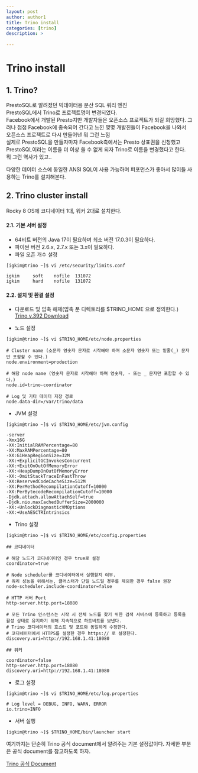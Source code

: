 ```yaml
---
layout: post
author: author1
title: Trino install
categories: [trino]
description: >
  
---
```


# Trino install

## 1. Trino?

PrestoSQL로 알려졌던 빅데이터용 분산 SQL 쿼리 엔진  
PrestoSQL에서 Trino로 프로젝트명이 변경되었다.  
Facebook에서 개발된 Presto지만 개발자들은 오픈소스 프로젝트가 되길 희망했다.
그러나 점점 Facebook에 종속되어 간다고 느낀 몇몇 개발진들이 Facebook을 나와서  
오픈소스 프로젝트로 다시 만들어낸 뭐 그런 느낌  
실제로 PrestoSQL을 만들자마자 Facebook측에서는 Presto 상표권을 신청했고
PrestoSQL이라는 이름을 더 이상 쓸 수 없게 되자 Trino로 이름을 변경했다고 한다.  
뭐 그런 역사가 있고..

다양한 데이터 소스에 동일한 ANSI SQL이 사용 가능하며 퍼포먼스가 좋아서 많이들 사용하는 Trino를 설치해본다.

## 2. Trino cluster install

Rocky 8 OS에 코디네이터 1대, 워커 2대로 설치한다.

#### 2.1. 기본 서버 설정

* 64비트 버전의 Java 17이 필요하며 최소 버전 17.0.3이 필요하다.
* 파이썬 버전 2.6.x, 2.7.x 또는 3.x이 필요하다.
* 파일 오픈 개수 설정

~~~shell
[igkim@trino ~]$ vi /etc/security/limits.conf
~~~

~~~shell
igkim     soft    nofile  131072
igkim     hard    nofile  131072
~~~

#### 2.2. 설치 및 환결 설정

* 다운로드 및 압축 해제(압축 푼 디렉토리를 $TRINO_HOME 으로 정의한다.)  
[Trino v.392 Download](https://repo1.maven.org/maven2/io/trino/trino-server/392/trino-server-392.tar.gz)

* 노드 설정

~~~shell
[igkim@trino ~]$ vi $TRINO_HOME/etc/node.properties
~~~  

~~~shell
# Cluster name (소문자 영숫자 문자로 시작해야 하며 소문자 영숫자 또는 밑줄(_) 문자만 포함할 수 있다.)
node.environment=production

# 해당 node name (영숫자 문자로 시작해야 하며 영숫자, - 또는 _ 문자만 포함할 수 있다.)
node.id=trino-coordinator

# Log 및 기타 데이터 저장 경로
node.data-dir=/var/trino/data
~~~

* JVM 설정

~~~shell
[igkim@trino ~]$ vi $TRINO_HOME/etc/jvm.config
~~~

~~~shell
-server
-Xmx16G
-XX:InitialRAMPercentage=80
-XX:MaxRAMPercentage=80
-XX:G1HeapRegionSize=32M
-XX:+ExplicitGCInvokesConcurrent
-XX:+ExitOnOutOfMemoryError
-XX:+HeapDumpOnOutOfMemoryError
-XX:-OmitStackTraceInFastThrow
-XX:ReservedCodeCacheSize=512M
-XX:PerMethodRecompilationCutoff=10000
-XX:PerBytecodeRecompilationCutoff=10000
-Djdk.attach.allowAttachSelf=true
-Djdk.nio.maxCachedBufferSize=2000000
-XX:+UnlockDiagnosticVMOptions
-XX:+UseAESCTRIntrinsics
~~~

* Trino 설정

~~~shell
[igkim@trino ~]$ vi $TRINO_HOME/etc/config.properties
~~~

~~~shell
## 코디네이터

# 해당 노드가 코디네이터인 경우 true로 설정
coordinator=true

# Node scheduler를 코디네이터에서 실행할지 여부.
# 쿼리 성능을 위해서는, 클러스터가 단일 노드일 경우를 제외한 경우 false 권장
node-scheduler.include-coordinator=false

# HTTP 서버 Port
http-server.http.port=18080

# 모든 Trino 인스턴스는 시작 시 전체 노드를 찾기 위한 검색 서비스에 등록하고 등록을 활성 상태로 유지하기 위해 지속적으로 하트비트를 보낸다. 
# Trino 코디네이터의 호스트 및 포트와 동일하게 수정한다. 
# 코디네이터에서 HTTPS를 설정한 경우 https:// 로 설정한다.
discovery.uri=http://192.168.1.41:18080
~~~

~~~shell
## 워커

coordinator=false
http-server.http.port=18080
discovery.uri=http://192.168.1.41:18080
~~~

* 로그 설정

~~~shell
[igkim@trino ~]$ vi $TRINO_HOME/etc/log.properties
~~~

~~~shell
# Log level = DEBUG, INFO, WARN, ERROR
io.trino=INFO
~~~

* 서버 실행

~~~shell
[igkim@trino ~]$ $TRINO_HOME/bin/launcher start
~~~

여기까지는 단순히 Trino 공식 document에서 알려주는 기본 설정값이다.
자세한 부분은 공식 document를 참고하도록 하자.

[Trino 공식 Document](https://trino.io/docs/current/index.html)






